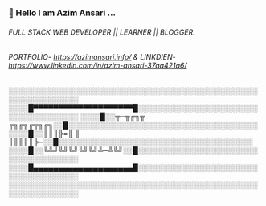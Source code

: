 ### 👋 Hello I am Azim Ansari ...
###### FULL STACK WEB DEVELOPER || LEARNER || BLOGGER.
###### PORTFOLIO- https://azimansari.info/                  &                  LINKDIEN- https://www.linkedin.com/in/azim-ansari-37aa421a6/

░░░░░░░░░░░░░░░░░░░░░░░░░░░░░░░░░░░░░░░░░░░░░░░░░░░░░░░░░░░░░░░░ 
░░░░█▀▀▀▀▀▀▀▀▀▀▀▀▀▀▀▀▀▀▀▀█░░░░░░░░░░░░░░░░░░░░░░░░░░░░░░░░░░░░░░ 
░░░░█░░╦─╦╔╗╦ ╔╗╔╗╔╦╗╔╗░░█░░░░░░░░░░░░░░░░░░░░░░░░░░░░░░░░░░░░░░ 
░░░░█░░║║║╠=║ ║ ║║║║║╠─░░█░░░░░░░░░░░░░░░░░░░░░░░░░░░░░░░░░░░░░░░ 
░░░░█░░╚╩╝╚╝╚╝╚╝╚╝╩─╩╚╝░░█░░░░░░░░░░░░░░░░░░░░░░░░░░░░░░░░░░░░░░
░░░░█▄▄▄▄▄▄▄▄▄▄▄▄▄▄▄▄▄▄▄▄█░░░░░░░░░░░░░░░░░░░░░░░░░░░░░░░░░░░░░░ 
░░░░░░░░░░░░░░░░░░░░░░░░░░░░░░░░░░░░░░░░░░░░░░░░░░░░░░░░░░░░░░░░ 
<!--
**azim-ansari-au9/azim-ansari-au9** is a ✨ _special_ ✨ repository because its `README.md` (this file) appears on your GitHub profile.

Here are some ideas to get you started:

- 🔭 I’m currently working on ...
- 🌱 I’m currently learning ...
- 👯 I’m looking to collaborate on ...
- 🤔 I’m looking for help with ...
- 💬 Ask me about ...
- 📫 How to reach me: ...
- 😄 Pronouns: ...
- ⚡ Fun fact: ...
-->
